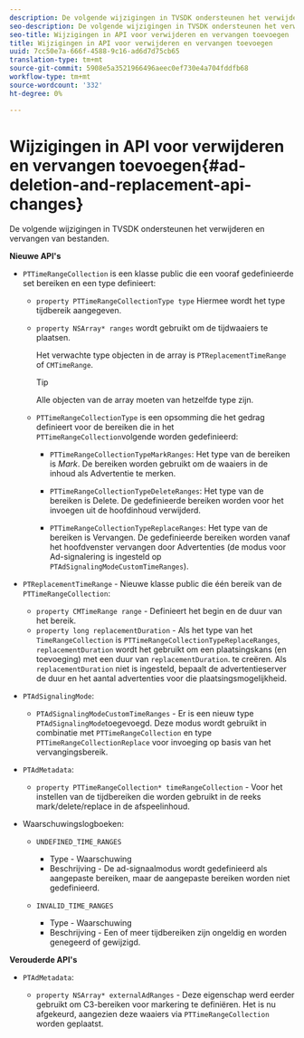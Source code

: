 ```yaml
---
description: De volgende wijzigingen in TVSDK ondersteunen het verwijderen en vervangen van bestanden.
seo-description: De volgende wijzigingen in TVSDK ondersteunen het verwijderen en vervangen van bestanden.
seo-title: Wijzigingen in API voor verwijderen en vervangen toevoegen
title: Wijzigingen in API voor verwijderen en vervangen toevoegen
uuid: 7cc50e7a-666f-4588-9c16-ad6d7d75cb65
translation-type: tm+mt
source-git-commit: 5908e5a3521966496aeec0ef730e4a704fddfb68
workflow-type: tm+mt
source-wordcount: '332'
ht-degree: 0%

---
```



# Wijzigingen in API voor verwijderen en vervangen toevoegen{#ad-deletion-and-replacement-api-changes}

De volgende wijzigingen in TVSDK ondersteunen het verwijderen en vervangen van bestanden.

**Nieuwe API&#39;s**

* `PTTimeRangeCollection` is een klasse public die een vooraf gedefinieerde set bereiken en een type definieert:

   * `property PTTimeRangeCollectionType type` Hiermee wordt het type tijdbereik aangegeven.
   * `property NSArray* ranges` wordt gebruikt om de tijdwaaiers te plaatsen.

      Het verwachte type objecten in de array is `PTReplacementTimeRange` of `CMTimeRange`.

      >[!TIP]
      >
      >Alle objecten van de array moeten van hetzelfde type zijn.

   * `PTTimeRangeCollectionType` is een opsomming die het gedrag definieert voor de bereiken die in het  `PTTimeRangeCollection`volgende worden gedefinieerd:

      * `PTTimeRangeCollectionTypeMarkRanges`: Het type van de bereiken is  *Mark*. De bereiken worden gebruikt om de waaiers in de inhoud als Advertentie te merken.

      * `PTTimeRangeCollectionTypeDeleteRanges`: Het type van de bereiken is Delete. De gedefinieerde bereiken worden voor het invoegen uit de hoofdinhoud verwijderd.
      * `PTTimeRangeCollectionTypeReplaceRanges`: Het type van de bereiken is Vervangen. De gedefinieerde bereiken worden vanaf het hoofdvenster vervangen door Advertenties (de modus voor Ad-signalering is ingesteld op `PTAdSignalingModeCustomTimeRanges`).

* `PTReplacementTimeRange` - Nieuwe klasse public die één bereik van de  `PTTimeRangeCollection`:

   * `property CMTimeRange range` - Definieert het begin en de duur van het bereik.
   * `property long replacementDuration` - Als het type van het  `TimeRangeCollection` is  `PTTimeRangeCollectionTypeReplaceRanges`,  `replacementDuration` wordt het gebruikt om een plaatsingskans (en toevoeging) met een duur van  `replacementDuration`. te creëren. Als `replacementDuration` niet is ingesteld, bepaalt de advertentieserver de duur en het aantal advertenties voor die plaatsingsmogelijkheid.

* `PTAdSignalingMode`:

   * `PTAdSignalingModeCustomTimeRanges` - Er is een nieuw type  `PTAdSignalingMode`toegevoegd. Deze modus wordt gebruikt in combinatie met `PTTimeRangeCollection` en type `PTTimeRangeCollectionReplace` voor invoeging op basis van het vervangingsbereik.

* `PTAdMetadata`:

   * `property PTTimeRangeCollection* timeRangeCollection` - Voor het instellen van de tijdbereiken die worden gebruikt in de reeks mark/delete/replace in de afspeelinhoud.

* Waarschuwingslogboeken:

   * `UNDEFINED_TIME_RANGES`

      * Type - Waarschuwing
      * Beschrijving - De ad-signaalmodus wordt gedefinieerd als aangepaste bereiken, maar de aangepaste bereiken worden niet gedefinieerd.
   * `INVALID_TIME_RANGES`

      * Type - Waarschuwing
      * Beschrijving - Een of meer tijdbereiken zijn ongeldig en worden genegeerd of gewijzigd.


**Verouderde API&#39;s**

* `PTAdMetadata`:

   * `property NSArray* externalAdRanges` - Deze eigenschap werd eerder gebruikt om C3-bereiken voor markering te definiëren. Het is nu afgekeurd, aangezien deze waaiers via `PTTimeRangeCollection` worden geplaatst.


